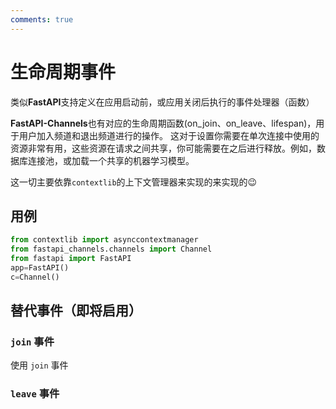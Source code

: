 ```yaml
---
comments: true
---
```


# 生命周期事件

类似**FastAPI**支持定义在应用启动前，或应用关闭后执行的事件处理器（函数）

**FastAPI-Channels**也有对应的生命周期函数(on_join、on_leave、lifespan)，用于用户加入频道和退出频道进行的操作。
这对于设置你需要在单次连接中使用的资源非常有用，这些资源在请求之间共享，你可能需要在之后进行释放。例如，数据库连接池，或加载一个共享的机器学习模型。

这一切主要依靠`contextlib`的上下文管理器来实现的来实现的😉

## 用例

```python
from contextlib import asynccontextmanager
from fastapi_channels.channels import Channel
from fastapi import FastAPI
app=FastAPI()
c=Channel()

```

## 替代事件（即将启用）

### `join` 事件
使用 `join` 事件
### `leave` 事件
